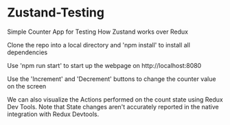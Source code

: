 # Zustand-Testing
Simple Counter App for Testing How Zustand works over Redux


Clone the repo into a local directory and 'npm install' to install all dependencies

Use 'npm run start' to start up the webpage on http://localhost:8080


Use the 'Increment' and 'Decrement' buttons to change the counter value on the screen

We can also visualize the Actions performed on the count state using Redux Dev Tools.
Note that State changes aren't accurately reported in the native integration with Redux Devtools.
